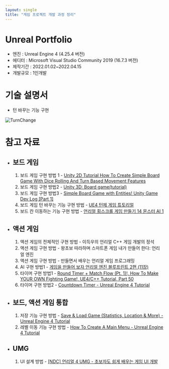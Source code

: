 ```yaml
---
layout: single
title: "게임 프로젝트 개발 과정 정리"
---
```


# Unreal Portfolio
 - 엔진 : Unreal Engine 4 (4.25.4 버전)
 - 에디터 : Microsoft Visual Studio Community 2019 (16.7.3 버전)
 - 제작기간 : 2022.01.02~2022.04.15
 - 개발규모 : 1인개발



# 기술 설명서

* 턴 바꾸는 기능 구현

![TurnChange](D:\GithubDesktop\Project\jotaro124--github-blog\jotaro124.github.io\images\2022-04-27-Myfirstproject\TurnChange.png)



# 참고 자료

* ## 보드 게임
  1. 보드 게임 구현 방법 1 - [Unity 2D Tutorial How To Create Simple Board Game With Dice Rolling And Turn Based Movement Features](https://youtu.be/W8ielU8iURI)
  2. 보드 게임 구현 방법2 - [Unity 3D: Board game(tutorial)](https://youtube.com/playlist?list=PLDcwWgfSSwTgIgtBkSn3lSFjzJQOxbr5E)
  3. 보드 게임 구현 방법3 - [Simple Board Game with Entities! Unity Game Dev Log [Part 1]](https://youtu.be/lW4cpcFHMRM)
  4. 보드 게임 턴 바꾸는 기능 구현 방법 - [UE4 턴제 게임 튜토리얼](https://youtube.com/playlist?list=PLjs_xf1mPQQN-uFdvbjNT06LIDAIvZGaj)
  5. 보드 칸 이동하는 기능 구현 방법 - [언리얼 횡스크롤 게임 만들기 14 몬스터 AI 1](https://youtu.be/iJmPx_jqAN8)


* ## 액션 게임
  1. 액션 게임의 전체적인 구현 방법 - 이득우의 언리얼 C++ 게임 개발의 정석
  2. 액션 게임 구현 방법 - 왕초보 따라하며 스마트폰 게임 내가 만들어 한다: 언리얼 엔진
  3. 액션 게임 구현 방법 - 만들면서 배우는 언리얼 게임 프로그래밍
  4. AI 구현 방법1 - [게임을 만들어 보자 언리얼 엔진 블루프린트 2편 (11장)](https://youtu.be/CfBTSi8AQCg?t=958)
  5. 타이머 구현 방법1 - [Round Timer + Match Flow (Pt. 1)!,  How To Make YOUR OWN Fighting Game!,  UE4/C++ Tutorial, Part 50](https://youtu.be/-zDJJjN_urA)
  6. 타이머 구현 방법2 - [Countdown Timer - Unreal Engine 4 Tutorial](https://youtu.be/nHK97x6ILYo)

* ## 보드, 액션 게임 통합
  1. 저장 기능 구현 방법 - [Save & Load Game (Statistics, Location & More) - Unreal Engine 4 Tutorial](https://youtu.be/coPqS4eTphM)
  2. 레벨 이동 기능 구현 방법 - [How To Create A Main Menu - Unreal Engine 4 Tutorial](https://youtu.be/K1vVbwMJCTQ})

* ## UMG
  1. UI 설계 방법 - [[NDC] 언리얼 4 UMG - 초보자도 쉽게 배우는 게임 UI 개발](https://youtu.be/G-ZzeNsOcVA)
